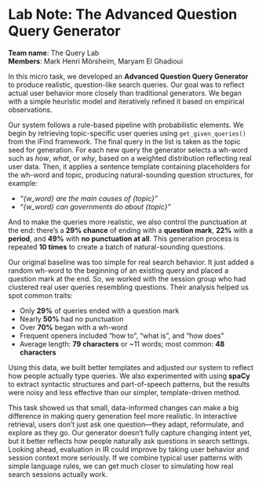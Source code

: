 # Lab Note: The Advanced Question Query Generator

**Team name**: The Query Lab  
**Members**: Mark Henri Mörsheim, Maryam El Ghadioui  

In this micro task, we developed an **Advanced Question Query Generator** to produce realistic, question-like search queries. Our goal was to reflect actual user behavior more closely than traditional generators. We began with a simple heuristic model and iteratively refined it based on empirical observations. 

Our system follows a rule-based pipeline with probabilistic elements. We begin by retrieving topic-specific user queries using `get_given_queries()` from the iFind framework. The final query in the list is taken as the topic seed for generation. For each new query the generator selects a wh-word such as *how*, *what*, or *why*, based on a weighted distribution reflecting real user data. Then, it applies a sentence template containing placeholders for the wh-word and topic, producing natural-sounding question structures, for example:

- *“{w_word} are the main causes of {topic}”*
- *“{w_word} can governments do about {topic}”*

And to make the queries more realistic, we also control the punctuation at the end: there’s a **29% chance** of ending with a **question mark**, **22%** with a **period**, and **49%** with **no punctuation at all**. This generation process is repeated **10 times** to create a batch of natural-sounding questions. 

Our original baseline was too simple for real search behavior. It just added a random wh-word to the beginning of an existing query and placed a question mark at the end. So, we worked with the session group who had clustered real user queries resembling questions. Their analysis helped us spot common traits:

- Only **29%** of queries ended with a question mark  
- Nearly **50%** had no punctuation  
- Over **70%** began with a wh-word  
- Frequent openers included “how to”, “what is”, and “how does”  
- Average length: **79 characters** or ~11 words; most common: **48 characters**

Using this data, we built better templates and adjusted our system to reflect how people actually type queries. We also experimented with using **spaCy** to extract syntactic structures and part-of-speech patterns, but the results were noisy and less effective than our simpler, template-driven method.

This task showed us that small, data-informed changes can make a big difference in making query generation feel more realistic. In interactive retrieval, users don’t just ask one question—they adapt, reformulate, and explore as they go. Our generator doesn’t fully capture changing intent yet, but it better reflects how people naturally ask questions in search settings. Looking ahead, evaluation in IR could improve by taking user behavior and session context more seriously. If we combine typical user patterns with simple language rules, we can get much closer to simulating how real search sessions actually work.
